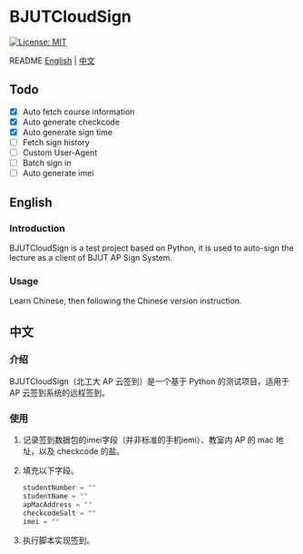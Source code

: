 # BJUTCloudSign

[![License: MIT](https://img.shields.io/badge/License-MIT-yellow.svg)](https://opensource.org/licenses/MIT)

README [English](#English) | [中文](#中文)

## Todo

- [x] Auto fetch course information
- [x] Auto generate checkcode
- [x] Auto generate sign time
- [ ] Fetch sign history
- [ ] Custom User-Agent
- [ ] Batch sign in
- [ ] Auto generate imei

## English

### Introduction

BJUTCloudSign is a test project based on Python, it is used to auto-sign the lecture as a client of BJUT AP Sign System.

### Usage

Learn Chinese, then following the Chinese version instruction.

## 中文

### 介绍

BJUTCloudSign（北工大 AP 云签到）是一个基于 Python 的测试项目，适用于 AP 云签到系统的远程签到。

### 使用

1. 记录签到数据包的imei字段（并非标准的手机iemi）、教室内 AP 的 mac 地址，以及 checkcode 的盐。

2. 填充以下字段。

   ```python
   studentNumber = ""
   studentName = ""
   apMacAddress = ""
   checkcodeSalt = ""
   imei = ""
   ```

3. 执行脚本实现签到。